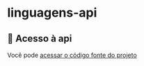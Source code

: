 # linguagens-api

## 📁 Acesso à api
Você pode [acessar o código fonte do projeto](https://linguagens-ap1-alura.herokuapp.com/linguagens)
